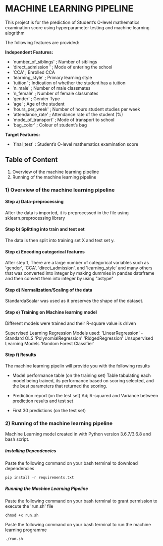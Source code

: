 # MACHINE LEARNING PIPELINE 

This project is for the prediction of Student’s O-level mathematics examination score using hyperparameter testing and machine learning alogrithm

The following features are provided:

**Independent Features:**
* 'number_of_siblings' ;  Number of siblings
* 'direct_admission ' ; Mode of entering the school
* 'CCA' ; Enrolled CCA
* 'learning_style' ;  Primary learning style
* 'tuition' ; Indication of whether the student has a tuition
* 'n_male' ; Number of male classmates
* 'n_female' ; Number of female classmates
* 'gender' ; Gender Type
* 'age' ; Age of the student
* 'hours_per_week' ; Number of hours student studies per week
* 'attendance_rate' ; Attendance rate of the student (%)
* 'mode_of_transport' ; Mode of transport to school
* 'bag_color' ; Colour of student’s bag
 
**Target Features:**
* `final_test' : Student’s O-level mathematics examination score

## Table of Content
1) Overview of the machine learning pipeline
2) Running of the machine learning pipeline

### 1) Overview of the machine learning pipeline

#### Step a) Data-preprocessing
After the data is imported, it is preprocessed in the file using sklearn.preprocessing library

#### Step b) Splitting into train and test set
The data is then split into training set X and test set y. 

#### Step c) Encoding categorical features
After step 1, There are a large number of categorical variables such as 'gender', 'CCA', 'direct_admission', and 'learning_style' and many others that was converted into integer by making dummies in pandas dataframe and then convert them into integer by using "astype"

#### Step d) Normalization/Scaling of the data
StandardaScalar was used as it preserves the shape of the dataset.

#### Step e) Training on Machine learning model
Different models were trained and their R-square value is driven

Supervised Learning Regression Models used:
'LinearRegression' - Standard OLS 
'PolynomialRegression'
'RidgedRegression'
Unsupervised Learning Models
'Random Forest Classifier'
#### Step f) Results
The machine learning pipelin will provide you with the following results
- Model performance table (on the training set)
Table tabulating each model being trained, its performance based on scoring selected, and the best parameters that returned the scoring.

- Prediction report (on the test set)
Adj R-squared and Variance between prediction results and test set

- First 30 predictions (on the test set)

### 2) Running of the machine learning pipeline

Machine Learning model created in with Python version 3.6.7/3.6.8 and bash script.

##### Installing Dependencies
Paste the following command on your bash terminal to download dependencies
```
pip install -r requirements.txt
```
##### Running the Machine Learning Pipeline
Paste the following command on your bash terminal to grant permission to execute the 'run.sh' file
```
chmod +x run.sh
```
Paste the following command on your bash terminal to run the machine learning programme
```
./run.sh
```
